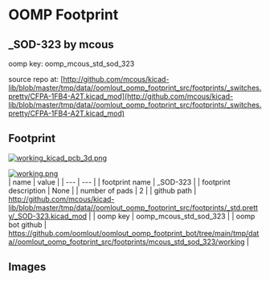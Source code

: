 # OOMP Footprint  
## _SOD-323  by mcous  
  
oomp key: oomp_mcous_std_sod_323  
  
source repo at: [http://github.com/mcous/kicad-lib/blob/master/tmp/data//oomlout_oomp_footprint_src/footprints/_switches.pretty/CFPA-1FB4-A2T.kicad_mod](http://github.com/mcous/kicad-lib/blob/master/tmp/data//oomlout_oomp_footprint_src/footprints/_switches.pretty/CFPA-1FB4-A2T.kicad_mod)  
## Footprint  
  
[![working_kicad_pcb_3d.png](working_kicad_pcb_3d_600.png)](working_kicad_pcb_3d.png)  
  
[![working.png](working_600.png)](working.png)  
| name | value | 
| --- | --- | 
| footprint name | _SOD-323 | 
| footprint description | None | 
| number of pads | 2 | 
| github path | http://github.com/mcous/kicad-lib/blob/master/tmp/data//oomlout_oomp_footprint_src/footprints/_std.pretty/_SOD-323.kicad_mod | 
| oomp key | oomp_mcous_std_sod_323 | 
| oomp bot github | https://github.com/oomlout/oomlout_oomp_footprint_bot/tree/main/tmp/data//oomlout_oomp_footprint_src/footprints/mcous_std_sod_323/working | 
## Images  
